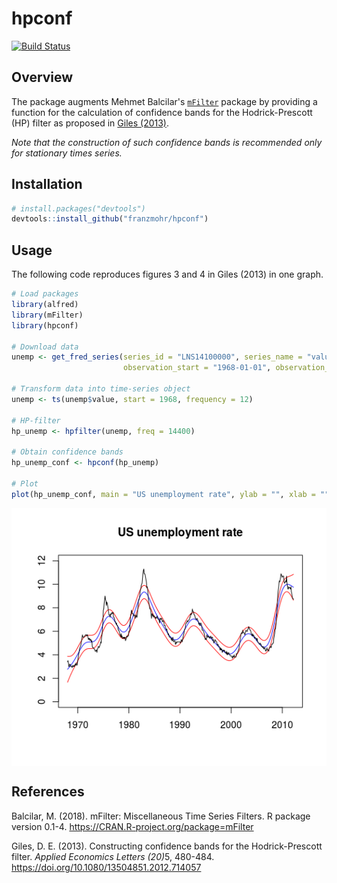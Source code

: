 
hpconf
======

[![Build Status](https://travis-ci.org/franzmohr/hpconf.svg?branch=master)](https://travis-ci.org/franzmohr/hpconf)

Overview
--------

The package augments Mehmet Balcilar's [`mFilter`](https://CRAN.R-project.org/package=mFilter%7D) package by providing a function for the calculation of confidence bands for the Hodrick-Prescott (HP) filter as proposed in [Giles (2013)](https://doi.org/10.1080/13504851.2012.714057).

*Note that the construction of such confidence bands is recommended only for stationary times series.*

Installation
------------

``` r
# install.packages("devtools")
devtools::install_github("franzmohr/hpconf")
```

Usage
-----

The following code reproduces figures 3 and 4 in Giles (2013) in one graph.

``` r
# Load packages
library(alfred)
library(mFilter)
library(hpconf)

# Download data
unemp <- get_fred_series(series_id = "LNS14100000", series_name = "value",
                         observation_start = "1968-01-01", observation_end = "2012-03-01")

# Transform data into time-series object
unemp <- ts(unemp$value, start = 1968, frequency = 12)

# HP-filter
hp_unemp <- hpfilter(unemp, freq = 14400)

# Obtain confidence bands
hp_unemp_conf <- hpconf(hp_unemp)

# Plot
plot(hp_unemp_conf, main = "US unemployment rate", ylab = "", xlab = "", ylim = c(0, 12))
```

<img src="README_files/figure-markdown_github/example 1-1.png" style="display: block; margin: auto;" />

References
----------

Balcilar, M. (2018). mFilter: Miscellaneous Time Series Filters. R package version 0.1-4. <https://CRAN.R-project.org/package=mFilter>

Giles, D. E. (2013). Constructing confidence bands for the Hodrick-Prescott filter. <em>Applied Economics Letters (20)</em>5, 480-484. <https://doi.org/10.1080/13504851.2012.714057>

